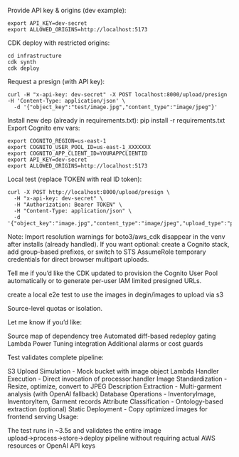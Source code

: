 Provide API key & origins (dev example):
```
export API_KEY=dev-secret
export ALLOWED_ORIGINS=http://localhost:5173
```

CDK deploy with restricted origins:
```
cd infrastructure
cdk synth
cdk deploy
```

Request a presign (with API key):
```
curl -H "x-api-key: dev-secret" -X POST localhost:8000/upload/presign -H 'Content-Type: application/json' \
  -d '{"object_key":"test/image.jpg","content_type":"image/jpeg"}'
  ```

Install new dep (already in requirements.txt): pip install -r requirements.txt
Export Cognito env vars:
```
export COGNITO_REGION=us-east-1
export COGNITO_USER_POOL_ID=us-east-1_XXXXXXX
export COGNITO_APP_CLIENT_ID=YOURAPPCLIENTID
export API_KEY=dev-secret
export ALLOWED_ORIGINS=http://localhost:5173
```
Local test (replace TOKEN with real ID token):
```
curl -X POST http://localhost:8000/upload/presign \
  -H "x-api-key: dev-secret" \
  -H "Authorization: Bearer TOKEN" \
  -H "Content-Type: application/json" \
  -d '{"object_key":"image.jpg","content_type":"image/jpeg","upload_type":"put"}'
  ```

  Note: Import resolution warnings for boto3/aws_cdk disappear in the venv after installs (already handled). If you want optional: create a Cognito stack, add group-based prefixes, or switch to STS AssumeRole temporary credentials for direct browser multipart uploads.

Tell me if you’d like the CDK updated to provision the Cognito User Pool automatically or to generate per-user IAM limited presigned URLs.

create a local e2e test to use the images in degin/images to upload via s3

Source-level quotas or isolation.

Let me know if you’d like:

Source map of dependency tree
Automated diff-based redeploy gating
Lambda Power Tuning integration
Additional alarms or cost guards


Test validates complete pipeline:

S3 Upload Simulation - Mock bucket with image object
Lambda Handler Execution - Direct invocation of processor.handler
Image Standardization - Resize, optimize, convert to JPEG
Description Extraction - Multi-garment analysis (with OpenAI fallback)
Database Operations - InventoryImage, InventoryItem, Garment records
Attribute Classification - Ontology-based extraction (optional)
Static Deployment - Copy optimized images for frontend serving
Usage:

The test runs in ~3.5s and validates the entire image upload→process→store→deploy pipeline without requiring actual AWS resources or OpenAI API keys
